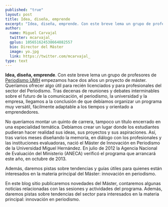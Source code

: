 ```yaml
---
published: "true"
layout: post
title: Idea, diseña, emprende
excerpt: "Idea, diseña, emprende. Con este breve lema un grupo de profesores de Periodismo UMH empezamos hace dos años un proyecto de máster. Queríamos ofrecer algo útil para recién licenciados y para profesionales del sector del Periodismo." 
author:
  name: Miguel Carvajal
  twitter: mcarvajal_
  gplus: 105651624538664882557 
  bio: Director del Máster
  image: yo.jpg
  link: https://twitter.com/mcarvajal_
type: text
---
```

**Idea, diseña, emprende**. Con este breve lema un grupo de profesores de [Periodismo UMH](http://periodismo.umh.es/ "Blog de Periodismo UMH") empezamos hace dos años un proyecto de máster. Queríamos ofrecer algo útil para recién licenciados y para profesionales del sector del Periodismo. Tras decenas de  reuniones y debates interminables sobre el futuro de la comunicación, el periodismo, la universidad y la empresa, llegamos a la conclusión de que debíamos organizar un programa muy versátil, fácilmente adaptable a los tiempos y orientado a emprendedores.

No queríamos montar un quinto de carrera, tampoco un título encerrado en una especialidad temática. Debíamos crear un lugar donde los estudiantes pudieran hacer realidad sus ideas, sus proyectos y sus aspiraciones. Así, tras varios meses diseñando la memoria, en diálogo con los profesionales y las instituciones evaluadoras, nació el Máster de Innovación en Periodismo de la Universidad Miguel Hernández. En julio de 2012 la Agencia Nacional de Evaluación del Ministerio (ANECA) verificó el programa que arrancará este año, en octubre de 2013.

Además, daremos pistas sobre tendencias y guías útiles para quienes están interesados en la materia principal del Máster: innovación en periodismo.

En este blog sitio publicaremos novedades del Máster, contaremos algunas noticias relacionadas con las sesiones y actividades del programa. Además, daremos pistas sobre tendencias del sector para interesados en la materia principal: innovación en periodismo. 
